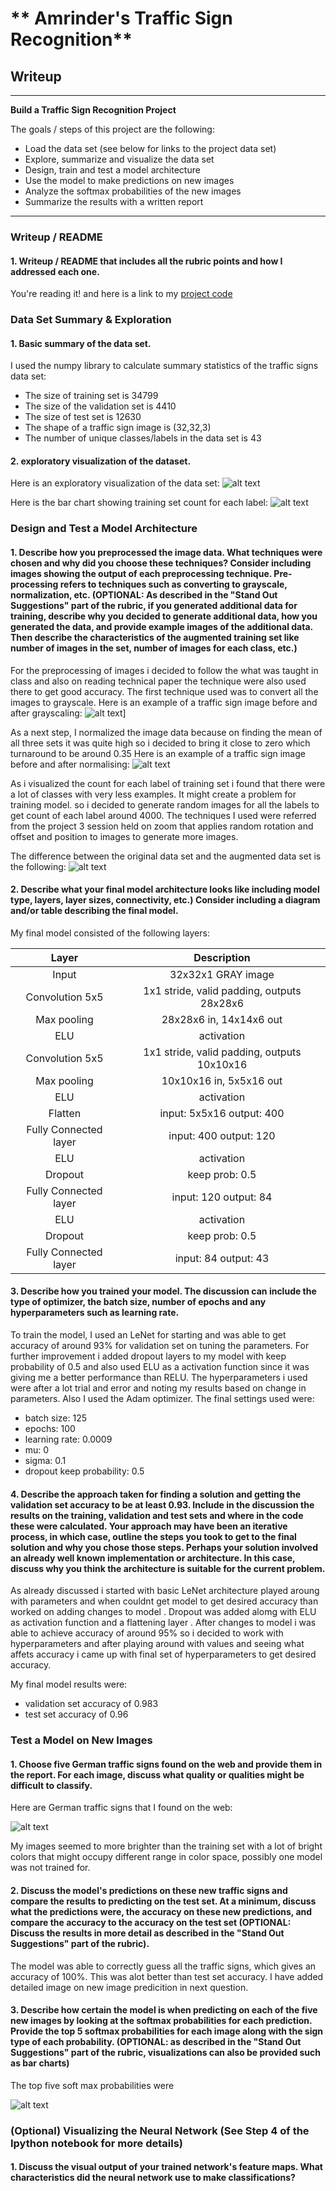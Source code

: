 # ** Amrinder's Traffic Sign Recognition** 

## Writeup

---

**Build a Traffic Sign Recognition Project**

The goals / steps of this project are the following:
* Load the data set (see below for links to the project data set)
* Explore, summarize and visualize the data set
* Design, train and test a model architecture
* Use the model to make predictions on new images
* Analyze the softmax probabilities of the new images
* Summarize the results with a written report

---
### Writeup / README

#### 1. Writeup / README that includes all the rubric points and how I addressed each one.

You're reading it! and here is a link to my [project code](https://github.com/Amrindersingh1/CarND-Traffic-Sign-Classifier-Project/blob/master/Traffic_Sign_Classifier.ipynb)

### Data Set Summary & Exploration

#### 1. Basic summary of the data set.

I used the numpy library to calculate summary statistics of the traffic
signs data set:

* The size of training set is 34799
* The size of the validation set is 4410
* The size of test set is 12630
* The shape of a traffic sign image is (32,32,3)
* The number of unique classes/labels in the data set is 43

#### 2. exploratory visualization of the dataset.

Here is an exploratory visualization of the data set:
![alt text](writeup/trainsetimages.PNG)

Here is the bar chart showing training set count for each label:
![alt text](writeup/trainsetlabelbarchart.PNG)



### Design and Test a Model Architecture

#### 1. Describe how you preprocessed the image data. What techniques were chosen and why did you choose these techniques? Consider including images showing the output of each preprocessing technique. Pre-processing refers to techniques such as converting to grayscale, normalization, etc. (OPTIONAL: As described in the "Stand Out Suggestions" part of the rubric, if you generated additional data for training, describe why you decided to generate additional data, how you generated the data, and provide example images of the additional data. Then describe the characteristics of the augmented training set like number of images in the set, number of images for each class, etc.)

For the preprocessing of images i decided to follow the what was taught in class and also on reading technical paper the technique were also used there to get good accuracy.
The first technique used was to convert all the images to grayscale.
Here is an example of a traffic sign image before and after grayscaling:
![alt text](writeup/gray.PNG)]

As a next step, I normalized the image data because on finding the mean of all three sets it was quite high so i decided to bring it close to zero which turnaround to be around 0.35
Here is an example of a traffic sign image before and after normalising:
![alt text](writeup/normalised.PNG)

As i visualized the count for each label of training set i found that there were a lot of classes with very less examples. It might create a problem for training model. so i decided to generate random images for all the labels to get count of each label around 4000.
The techniques I used were referred from the project 3 session held on zoom that applies random rotation and offset and position to images to generate more images.

The difference between the original data set and the augmented data set is the following:
![alt text](writeup/compare.png)



#### 2. Describe what your final model architecture looks like including model type, layers, layer sizes, connectivity, etc.) Consider including a diagram and/or table describing the final model.

My final model consisted of the following layers:

| Layer         		|     Description	        					| 
|:---------------------:|:---------------------------------------------:| 
| Input         		| 32x32x1 GRAY image   							| 
| Convolution 5x5     	| 1x1 stride, valid padding, outputs 28x28x6 	|
| Max pooling	      	| 28x28x6 in, 14x14x6 out 				|
| ELU					|				activation								|
| Convolution 5x5     	| 1x1 stride, valid padding, outputs 10x10x16 	|
| Max pooling	      	| 10x10x16 in, 5x5x16 out 				|
| ELU					|			activation |
| Flatten | input: 5x5x16 output: 400 |
| Fully Connected layer | input: 400 output: 120 |
| ELU | activation |
| Dropout | keep prob: 0.5 |
| Fully Connected layer | input: 120 output: 84 |
| ELU | activation |
| Dropout | keep prob: 0.5 |
| Fully Connected layer | input: 84 output: 43 |



#### 3. Describe how you trained your model. The discussion can include the type of optimizer, the batch size, number of epochs and any hyperparameters such as learning rate.

To train the model, I used an LeNet for starting and was able to get accuracy of around 93% for validation set on tuning the parameters.  For further improvement i added dropout layers to my model with keep probability of 0.5 and also used ELU as a activation function since it was giving me a better performance than RELU. The hyperparameters i used were after a lot trial and error and noting my results based on change in parameters.
Also I used the Adam optimizer. The final settings used were:
* batch size: 125
* epochs: 100
* learning rate: 0.0009
* mu: 0
* sigma: 0.1
* dropout keep probability: 0.5

#### 4. Describe the approach taken for finding a solution and getting the validation set accuracy to be at least 0.93. Include in the discussion the results on the training, validation and test sets and where in the code these were calculated. Your approach may have been an iterative process, in which case, outline the steps you took to get to the final solution and why you chose those steps. Perhaps your solution involved an already well known implementation or architecture. In this case, discuss why you think the architecture is suitable for the current problem.

As already discussed i started with basic LeNet architecture played aroung with parameters and when couldnt get model to get desired accuracy than worked on adding changes to model . Dropout was added alomg with ELU as activation function and a flattening layer . After changes to model i was able to achieve accuracy of around 95% so i decided to work with hyperparameters and after playing around with values and seeing what affets accuracy i came up with final set of hyperparameters to get desired accuracy.

My final model results were:
* validation set accuracy of 0.983
* test set accuracy of 0.96

### Test a Model on New Images

#### 1. Choose five German traffic signs found on the web and provide them in the report. For each image, discuss what quality or qualities might be difficult to classify.

Here are German traffic signs that I found on the web:

![alt text](writeup/newimages.PNG)

My images seemed to more brighter than the training set with a lot of bright colors that might occupy different range in color space, possibly one model was not trained for.

#### 2. Discuss the model's predictions on these new traffic signs and compare the results to predicting on the test set. At a minimum, discuss what the predictions were, the accuracy on these new predictions, and compare the accuracy to the accuracy on the test set (OPTIONAL: Discuss the results in more detail as described in the "Stand Out Suggestions" part of the rubric).

The model was able to correctly guess all the traffic signs, which gives an accuracy of 100%. This was alot better than test set accuracy. I have added detailed image on new image predicition in next question.

#### 3. Describe how certain the model is when predicting on each of the five new images by looking at the softmax probabilities for each prediction. Provide the top 5 softmax probabilities for each image along with the sign type of each probability. (OPTIONAL: as described in the "Stand Out Suggestions" part of the rubric, visualizations can also be provided such as bar charts)

The top five soft max probabilities were

![alt text](writeup/softmax.PNG)

### (Optional) Visualizing the Neural Network (See Step 4 of the Ipython notebook for more details)
#### 1. Discuss the visual output of your trained network's feature maps. What characteristics did the neural network use to make classifications?


